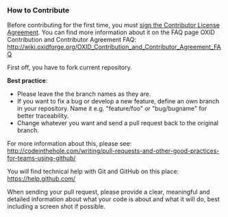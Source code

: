 ### How to Contribute

Before contributing for the first time, you must <a href="https://gist.github.com/OXID-Admin/6df6ed126d074a54507d">sign the Contributor License Agreement</a>.
You can find more information about it on the FAQ page OXID Contribution and Contributor Agreement FAQ:
http://wiki.oxidforge.org/OXID_Contribution_and_Contributor_Agreement_FAQ

First off, you have to fork current repository.

<b>Best practice</b>:
* Please leave the the branch names as they are.
* If you want to fix a bug or develop a new feature, define an own branch in your repository. Name it e.g. "feature/foo" or "bug/bugname" for better traceability.
* Change whatever you want and send a pull request back to the original branch.

For more information about this, please see:<br>
http://codeinthehole.com/writing/pull-requests-and-other-good-practices-for-teams-using-github/

You will find technical help with Git and GitHub on this place:<br>
https://help.github.com/

When sending your pull request, please provide a clear, meaningful and detailed information about what your code is about and what it will do, best including a screen shot if possible.
